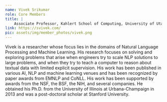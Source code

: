 ```yaml
---
name: Vivek Srikumar
role: Core Members
title: |
    Associate Professor, Kahlert School of Computing, University of Utah
link: https://svivek.com/
pic: assets/img/member_photos/vivek.png
---
```


Vivek is a researcher whose focus lies in the domains of Natural Language Processing and Machine Learning. His research focuses on solving and exploring problems that arise when engineers try to scale NLP solutions to large problems, and when they try to teach a computer to reason about textual data with limited explicit supervision. His work has been published in various AI, NLP and machine learning venues and has been recognized by paper awards from EMNLP and CoNLL. His work has been supported by awards from the NSF, the BSF, the NIH, and several companies. He obtained his Ph.D. from the University of Illinois at Urbana-Champaign in 2013 and was a post-doctoral scholar at Stanford University.
